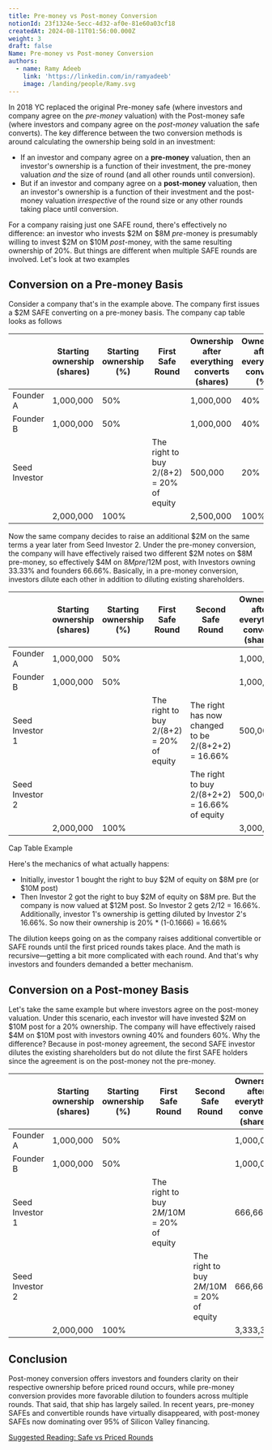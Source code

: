 ```yaml
---
title: Pre-money vs Post-money Conversion
notionId: 23f1324e-5ecc-4d32-af0e-81e60a03cf18
createdAt: 2024-08-11T01:56:00.000Z
weight: 3
draft: false
Name: Pre-money vs Post-money Conversion
authors:
  - name: Ramy Adeeb
    link: 'https://linkedin.com/in/ramyadeeb'
    image: /landing/people/Ramy.svg
---
```



In 2018 YC replaced the original Pre-money safe (where investors and company agree on the _pre-money_ valuation) with the Post-money safe (where investors and company agree on the _post-money_ valuation the safe converts). The key difference between the two conversion methods is around calculating the ownership being sold in an investment:

- If an investor and company agree on a **pre-money** valuation, then an investor's ownership is a function of their investment, the pre-money valuation _and_ the size of round (and all other rounds until conversion).
- But if an investor and company agree on a **post-money** valuation, then an investor's ownership is a function of their investment and the post-money valuation _irrespective_ of the round size or any other rounds taking place until conversion.

For a company raising just one SAFE round, there's effectively no difference: an investor who invests $2M on $8M _pre_-money is presumably willing to invest $2M on $10M _post_-money, with the same resulting ownership of 20%. But things are different when multiple SAFE rounds are involved. Let's look at two examples


## Conversion on a Pre-money Basis


Consider a company that's in the example above.  The company first issues a $2M SAFE  converting on a pre-money basis.  The company cap table looks as follows


|               | Starting ownership (shares) | Starting ownership (%) | First Safe Round                         | Ownership after everything converts (shares) | Ownership after everything converts (%) |
| ------------- | --------------------------- | ---------------------- | ---------------------------------------- | -------------------------------------------- | --------------------------------------- |
| Founder A     | 1,000,000                   | 50%                    |                                          | 1,000,000                                    | 40%                                     |
| Founder B     | 1,000,000                   | 50%                    |                                          | 1,000,000                                    | 40%                                     |
| Seed Investor |                             |                        | The right to buy 2/(8+2) = 20% of equity | 500,000                                      | 20%                                     |
|               | 2,000,000                   | 100%                   |                                          | 2,500,000                                    | 100%                                    |


Now the same company decides to raise an additional $2M on the same terms a year later from Seed Investor 2. Under the pre-money conversion, the company will have effectively raised two different $2M notes on $8M pre-money, so effectively $4M on $8M pre/$12M post, with Investors owning 33.33% and founders 66.66%.  Basically, in a pre-money conversion, investors dilute each other in addition to diluting existing shareholders.


|                 | Starting ownership (shares) | Starting ownership (%) | First Safe Round                         | Second Safe Round                                  | Ownership after everything converts (shares) | Ownership after everything converts (%) |
| --------------- | --------------------------- | ---------------------- | ---------------------------------------- | -------------------------------------------------- | -------------------------------------------- | --------------------------------------- |
| Founder A       | 1,000,000                   | 50%                    |                                          |                                                    | 1,000,000                                    | 33.33%                                  |
| Founder B       | 1,000,000                   | 50%                    |                                          |                                                    | 1,000,000                                    | 33.33%                                  |
| Seed Investor 1 |                             |                        | The right to buy 2/(8+2) = 20% of equity | The right has now changed to be 2/(8+2+2) = 16.66% | 500,000                                      | 16.66%                                  |
| Seed Investor 2 |                             |                        |                                          | The right to buy 2/(8+2+2) = 16.66% of equity      | 500,000                                      | 16.66%                                  |
|                 | 2,000,000                   | 100%                   |                                          |                                                    | 3,000,000                                    | 100%                                    |


Cap Table Example


Here's the mechanics of what actually happens:

- Initially, investor 1 bought the right to buy $2M of equity on $8M pre (or $10M post)
- Then Investor 2 got the right to buy $2M of equity on $8M pre. But the company is now valued at $12M post. So Investor 2 gets 2/12 = 16.66%. Additionally, investor 1's ownership is getting diluted by Investor 2's 16.66%. So now their ownership is 20% * (1-0.1666) = 16.66%

The dilution keeps going on as the company raises additional convertible or SAFE rounds until the first priced rounds takes place. And the math is recursive—getting a bit more complicated with each round.  And that's why investors and founders demanded a better mechanism.


## Conversion on a Post-money Basis


Let's take the same example but where investors agree on the post-money valuation. Under this scenario, each investor will have invested $2M on $10M post for a 20% ownership. The company will have effectively raised $4M on $10M post with investors owning 40% and founders 60%. Why the difference? Because in post-money agreement, the second SAFE investor dilutes the existing shareholders but do not dilute the first SAFE holders since the agreement is on the post-money not the pre-money.


|                 | Starting ownership (shares) | Starting ownership (%) | First Safe Round                          | Second Safe Round                         | Ownership after everything converts (shares) | Ownership after everything converts (%) |
| --------------- | --------------------------- | ---------------------- | ----------------------------------------- | ----------------------------------------- | -------------------------------------------- | --------------------------------------- |
| Founder A       | 1,000,000                   | 50%                    |                                           |                                           | 1,000,000                                    | 30%                                     |
| Founder B       | 1,000,000                   | 50%                    |                                           |                                           | 1,000,000                                    | 30%                                     |
| Seed Investor 1 |                             |                        | The right to buy $2M/$10M = 20% of equity |                                           | 666,666                                      | 20%                                     |
| Seed Investor 2 |                             |                        |                                           | The right to buy $2M/$10M = 20% of equity | 666,666                                      | 20%                                     |
|                 | 2,000,000                   | 100%                   |                                           |                                           | 3,333,333                                    | 100%                                    |


## Conclusion


Post-money conversion offers investors and founders clarity on their respective ownership before priced round occurs, while pre-money conversion provides more favorable dilution to founders across multiple rounds. That said, that ship has largely sailed. In recent years, pre-money SAFEs and convertible rounds have virtually disappeared, with post-money SAFEs now dominating over 95% of Silicon Valley financing.


[Suggested Reading: Safe vs Priced Rounds](/docs/founders-handbook/safe-vs-priced-round/)

